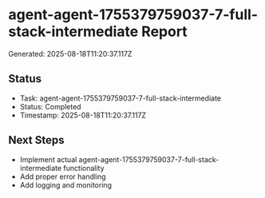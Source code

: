 # agent-agent-1755379759037-7-full-stack-intermediate Report

Generated: 2025-08-18T11:20:37.117Z

## Status
- Task: agent-agent-1755379759037-7-full-stack-intermediate
- Status: Completed
- Timestamp: 2025-08-18T11:20:37.117Z

## Next Steps
- Implement actual agent-agent-1755379759037-7-full-stack-intermediate functionality
- Add proper error handling
- Add logging and monitoring
